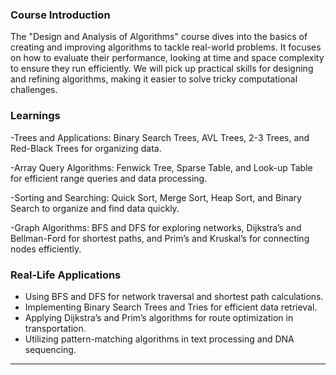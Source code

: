 ### **Course Introduction**

The "Design and Analysis of Algorithms" course dives into the basics of creating and improving algorithms to tackle real-world problems. It focuses on how to evaluate their performance, looking at time and space complexity to ensure they run efficiently. We will pick up practical skills for designing and refining algorithms, making it easier to solve tricky computational challenges.

### **Learnings**
-Trees and Applications:
Binary Search Trees, AVL Trees, 2-3 Trees, and Red-Black Trees for organizing data.

-Array Query Algorithms:
Fenwick Tree, Sparse Table, and Look-up Table for efficient range queries and data processing.

-Sorting and Searching:
Quick Sort, Merge Sort, Heap Sort, and Binary Search to organize and find data quickly.

-Graph Algorithms:
BFS and DFS for exploring networks, Dijkstra’s and Bellman-Ford for shortest paths, and Prim’s and Kruskal’s for connecting nodes efficiently.


### **Real-Life Applications**
- Using BFS and DFS for network traversal and shortest path calculations.  
- Implementing Binary Search Trees and Tries for efficient data retrieval.  
- Applying Dijkstra’s and Prim’s algorithms for route optimization in transportation.  
- Utilizing pattern-matching algorithms in text processing and DNA sequencing. 

---

